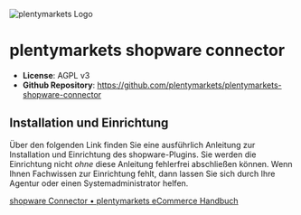 ![plentymarkets Logo](http://www.plentymarkets.eu/layout/pm/images/logo/plentymarkets-logo.jpg)
# plentymarkets shopware connector

- **License**: AGPL v3
- **Github Repository**: <https://github.com/plentymarkets/plentymarkets-shopware-connector>

## Installation und Einrichtung

Über den folgenden Link finden Sie eine ausführlich Anleitung zur Installation und Einrichtung des shopware-Plugins. Sie werden die Einrichtung nicht *ohne* diese Anleitung fehlerfrei abschließen können. Wenn Ihnen Fachwissen zur Einrichtung fehlt, dann lassen Sie sich durch Ihre Agentur oder einen Systemadministrator helfen.

[shopware Connector • plentymarkets eCommerce Handbuch](http://man.plentymarkets.eu/tools/shopware-connector/)
